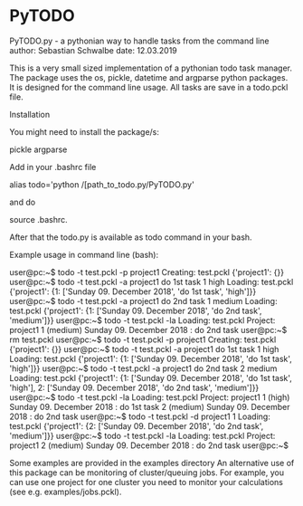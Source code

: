 # PyTODO
PyTODO.py - a pythonian way to handle tasks from the command line
author: Sebastian Schwalbe
date:   12.03.2019

This is a very small sized implementation of a pythonian todo task manager.
The package uses the os, pickle, datetime and argparse python packages.
It is designed for the command line usage.
All tasks are save in a todo.pckl file.

Installation

You might need to install the package/s:

pickle
argparse 

Add in your .bashrc file

alias todo='python /[path_to_todo.py/PyTODO.py'

and do

source .bashrc.

After that the todo.py is available as todo command in your bash.

Example usage in command line (bash):

user@pc:~$ todo -t test.pckl -p project1
Creating: test.pckl
{'project1': {}}
user@pc:~$ todo -t test.pckl -a project1 do 1st task 1 high
Loading: test.pckl
{'project1': {1: ['Sunday 09. December 2018', 'do 1st task', 'high']}}
user@pc:~$ todo -t test.pckl -a project1 do 2nd task 1 medium
Loading: test.pckl
{'project1': {1: ['Sunday 09. December 2018', 'do 2nd task', 'medium']}}
user@pc:~$ todo -t test.pckl -la
Loading: test.pckl
Project: project1
1 (medium) Sunday 09. December 2018 : do 2nd task
user@pc:~$ rm test.pckl
user@pc:~$ todo -t test.pckl -p project1
Creating: test.pckl
{'project1': {}}
user@pc:~$ todo -t test.pckl -a project1 do 1st task 1 high
Loading: test.pckl
{'project1': {1: ['Sunday 09. December 2018', 'do 1st task', 'high']}}
user@pc:~$ todo -t test.pckl -a project1 do 2nd task 2 medium
Loading: test.pckl
{'project1': {1: ['Sunday 09. December 2018', 'do 1st task', 'high'], 2: ['Sunday 09. December 2018', 'do 2nd task', 'medium']}}
user@pc:~$ todo -t test.pckl -la
Loading: test.pckl
Project: project1
1 (high) Sunday 09. December 2018 : do 1st task
2 (medium) Sunday 09. December 2018 : do 2nd task
user@pc:~$ todo -t test.pckl -d project1 1
Loading: test.pckl
{'project1': {2: ['Sunday 09. December 2018', 'do 2nd task', 'medium']}}
user@pc:~$ todo -t test.pckl -la
Loading: test.pckl
Project: project1
2 (medium) Sunday 09. December 2018 : do 2nd task
user@pc:~$

Some examples are provided in the examples directory
An alternative use of this package can be monitoring of cluster/queuing jobs.
For example, you can use one project for one cluster you need to monitor your calculations (see e.g. examples/jobs.pckl). 


